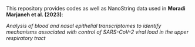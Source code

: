 This repository provides codes as well as NanoString data used in **Moradi Marjaneh et al. (2023)**: 

*Analysis of blood and nasal epithelial transcriptomes to identify mechanisms associated with control of SARS-CoV-2 viral load in the upper respiratory tract*
